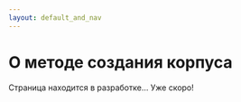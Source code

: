 ```yaml
---
layout: default_and_nav
---
```

# О методе создания корпуса
Страница находится в разработке… Уже скоро!
